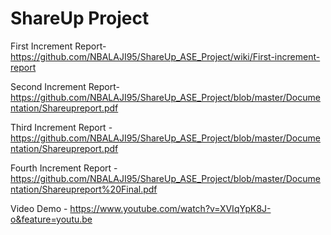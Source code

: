 # ShareUp Project
First Increment Report- https://github.com/NBALAJI95/ShareUp_ASE_Project/wiki/First-increment-report

Second Increment Report- https://github.com/NBALAJI95/ShareUp_ASE_Project/blob/master/Documentation/Shareupreport.pdf

Third Increment Report - https://github.com/NBALAJI95/ShareUp_ASE_Project/blob/master/Documentation/Shareupreport.pdf

Fourth Increment Report - https://github.com/NBALAJI95/ShareUp_ASE_Project/blob/master/Documentation/Shareupreport%20Final.pdf

Video Demo - https://www.youtube.com/watch?v=XVIqYpK8J-o&feature=youtu.be

